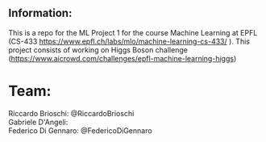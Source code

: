 ## Information:
This is a repo for the ML Project 1 for the course Machine Learning at EPFL (CS-433 https://www.epfl.ch/labs/mlo/machine-learning-cs-433/ ). This project consists of working on Higgs Boson challenge (https://www.aicrowd.com/challenges/epfl-machine-learning-higgs)

# Team:
Riccardo Brioschi: @RiccardoBrioschi  
Gabriele D'Angeli:  
Federico Di Gennaro: @FedericoDiGennaro  